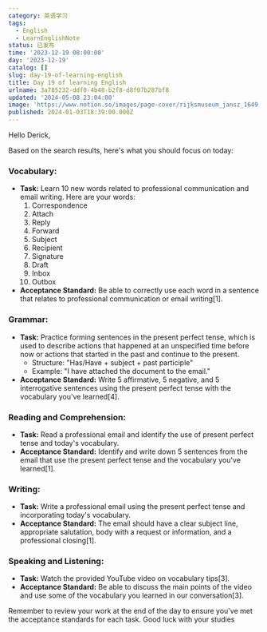 ```yaml
---
category: 英语学习
tags:
  - English
  - LearnEnglishNote
status: 已发布
time: '2023-12-19 08:00:00'
day: '2023-12-19'
catalog: []
slug: day-19-of-learning-english
title: Day 19 of learning English
urlname: 3a785232-ddf0-4b48-b2f8-d8f07b287bf8
updated: '2024-05-08 23:04:00'
image: 'https://www.notion.so/images/page-cover/rijksmuseum_jansz_1649.jpg'
published: 2024-01-03T18:39:00.000Z
---
```


Hello Derick,


Based on the search results, here's what you should focus on today:


### Vocabulary:

- **Task:** Learn 10 new words related to professional communication and email writing. Here are your words:
	1. Correspondence
	2. Attach
	3. Reply
	4. Forward
	5. Subject
	6. Recipient
	7. Signature
	8. Draft
	9. Inbox
	10. Outbox
- **Acceptance Standard:** Be able to correctly use each word in a sentence that relates to professional communication or email writing[1].

### Grammar:

- **Task:** Practice forming sentences in the present perfect tense, which is used to describe actions that happened at an unspecified time before now or actions that started in the past and continue to the present.
	- Structure: "Has/Have + subject + past participle"
	- Example: "I have attached the document to the email."
- **Acceptance Standard:** Write 5 affirmative, 5 negative, and 5 interrogative sentences using the present perfect tense with the vocabulary you've learned[4].

### Reading and Comprehension:

- **Task:** Read a professional email and identify the use of present perfect tense and today's vocabulary.
- **Acceptance Standard:** Identify and write down 5 sentences from the email that use the present perfect tense and the vocabulary you've learned[1].

### Writing:

- **Task:** Write a professional email using the present perfect tense and incorporating today's vocabulary.
- **Acceptance Standard:** The email should have a clear subject line, appropriate salutation, body with a request or information, and a professional closing[1].

### Speaking and Listening:

- **Task:** Watch the provided YouTube video on vocabulary tips[3].
- **Acceptance Standard:** Be able to discuss the main points of the video and use some of the vocabulary you learned in our conversation[3].

Remember to review your work at the end of the day to ensure you've met the acceptance standards for each task. Good luck with your studies

